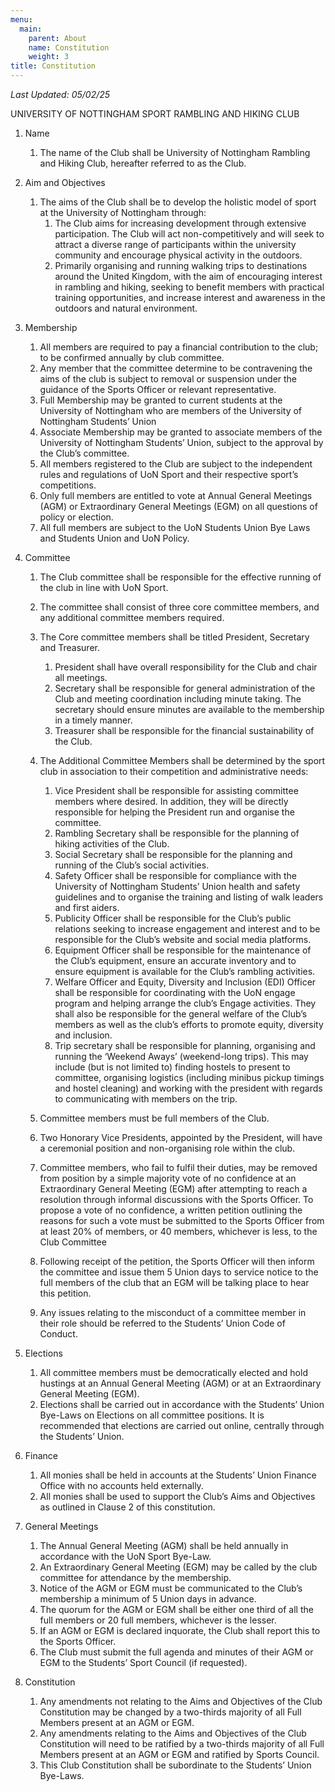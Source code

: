 ```yaml
---
menu:
  main:
    parent: About
    name: Constitution
    weight: 3
title: Constitution
---
```


*Last Updated: 05/02/25*

UNIVERSITY OF NOTTINGHAM SPORT RAMBLING AND HIKING CLUB

1. Name
   1. The name of the Club shall be University of Nottingham Rambling and Hiking Club, hereafter referred to as the Club.


2. Aim and Objectives
   1. The aims of the Club shall be to develop the holistic model of sport at the University of Nottingham through: 
      1. The Club aims for increasing development through extensive participation. The Club will act non-competitively and will seek to attract a diverse range of participants within the university community and encourage physical activity in the outdoors. 
      2. Primarily organising and running walking trips to destinations around the United Kingdom, with the aim of encouraging interest in rambling and hiking, seeking to benefit members with practical training opportunities, and increase interest and awareness in the outdoors and natural environment.


3. Membership
   1. All members are required to pay a financial contribution to the club; to be confirmed annually by club committee. 
   2. Any member that the committee determine to be contravening the aims of the club is subject to removal or suspension under the guidance of the Sports Officer or relevant representative.
   3. Full Membership may be granted to current students at the University of Nottingham who are members of the University of Nottingham Students’ Union 
   4. Associate Membership may be granted to associate members of the University of Nottingham Students’ Union, subject to the approval by the Club’s committee. 
   5. All members registered to the Club are subject to the independent rules and regulations of UoN Sport and their respective sport’s competitions. 
   6. Only full members are entitled to vote at Annual General Meetings (AGM) or Extraordinary General Meetings (EGM) on all questions of policy or election.
   7. All full members are subject to the UoN Students Union Bye Laws and Students Union and UoN Policy.


4. Committee
   1. The Club committee shall be responsible for the effective running of the club in line with UoN Sport.
   2. The committee shall consist of three core committee members, and any additional committee members required.
   3. The Core committee members shall be titled President, Secretary and Treasurer.
      1. President shall have overall responsibility for the Club and chair all meetings.
      2. Secretary shall be responsible for general administration of the Club and meeting coordination including minute taking. The secretary should ensure minutes are available to the membership in a timely manner.
      3. Treasurer shall be responsible for the financial sustainability of the Club.


   4. The Additional Committee Members shall be determined by the sport club in association to their competition and administrative needs:
      1. Vice President shall be responsible for assisting committee members where desired. In addition, they will be directly responsible for helping the President run and organise the committee.
      2. Rambling Secretary shall be responsible for the planning of hiking activities of the Club.
      3. Social Secretary shall be responsible for the planning and running of the Club’s social activities.
      4. Safety Officer shall be responsible for compliance with the University of Nottingham Students’ Union health and safety guidelines and to organise the training and listing of walk leaders and first aiders.
      5. Publicity Officer shall be responsible for the Club’s public relations seeking to increase engagement and interest and to be responsible for the Club’s website and social media platforms.
      6. Equipment Officer shall be responsible for the maintenance of the Club’s equipment, ensure an accurate inventory and to ensure equipment is available for the Club’s rambling activities.
      7. Welfare Officer and Equity, Diversity and Inclusion (EDI) Officer  shall be responsible for coordinating with the UoN engage program and helping arrange the club’s Engage activities. They shall also be responsible for the general welfare of the Club’s members as well as the club’s efforts to promote equity, diversity and inclusion.
      8. Trip secretary shall be responsible for planning, organising and running the ‘Weekend Aways’ (weekend-long trips). This may include (but is not limited to) finding hostels to present to committee, organising logistics (including minibus pickup timings and hostel cleaning) and working with the president with regards to communicating with members on the trip.
   5. Committee members must be full members of the Club.
   6. Two Honorary Vice Presidents, appointed by the President, will have a ceremonial position and non-organising role within the club.
   7. Committee members, who fail to fulfil their duties, may be removed from position by a simple majority vote of no confidence at an Extraordinary General Meeting (EGM) after attempting to reach a resolution through informal discussions with the Sports Officer. To propose a vote of no confidence, a written petition outlining the reasons for such a vote must be submitted to the Sports Officer from at least 20% of members, or 40 members, whichever is less, to the Club Committee
   8. Following receipt of the petition, the Sports Officer will then inform the committee and issue them 5 Union days to service notice to the full members of the club that an EGM will be talking place to hear this petition.
   9. Any issues relating to the misconduct of a committee member in their role should be referred to the Students’ Union Code of Conduct. 

5. Elections
   1. All committee members must be democratically elected and hold hustings at an Annual General Meeting (AGM) or at an Extraordinary General Meeting (EGM).
   2. Elections shall be carried out in accordance with the Students’ Union Bye-Laws on Elections on all committee positions. It is recommended that elections are carried out online, centrally through the Students’ Union.

6. Finance
   1. All monies shall be held in accounts at the Students’ Union Finance Office with no accounts held externally.
   2. All monies shall be used to support the Club’s Aims and Objectives as outlined in Clause 2 of this constitution.

7. General Meetings
   1. The Annual General Meeting (AGM) shall be held annually in accordance with the UoN Sport Bye-Law.
   2. An Extraordinary General Meeting (EGM) may be called by the club committee for attendance by the membership.
   3. Notice of the AGM or EGM must be communicated to the Club’s membership a minimum of 5 Union days in advance.  
   4. The quorum for the AGM or EGM shall be either one third of all the full members or 20 full members, whichever is the lesser.
   5. If an AGM or EGM is declared inquorate, the Club shall report this to the Sports Officer.
   6. The Club must submit the full agenda and minutes of their AGM or EGM to the Students’ Sport Council (if requested).

8. Constitution
   1. Any amendments not relating to the Aims and Objectives of the Club Constitution may be changed by a two-thirds majority of all Full Members present at an AGM or EGM.
   2. Any amendments relating to the Aims and Objectives of the Club Constitution will need to be ratified by a two-thirds majority of all Full Members present at an AGM or EGM and ratified by Sports Council.
   3. This Club Constitution shall be subordinate to the Students’ Union Bye-Laws.
